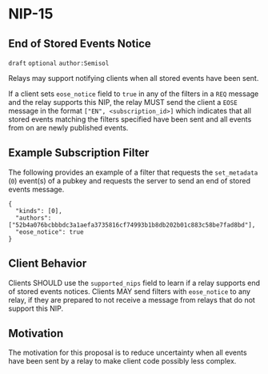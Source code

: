 NIP-15
======

End of Stored Events Notice
---------------------------

`draft` `optional` `author:Semisol`

Relays may support notifying clients when all stored events have been sent.

If a client sets `eose_notice` field to `true` in any of the filters in a `REQ` message and the relay supports this NIP, the relay MUST send the client a `EOSE` message in the format `["EN", <subscription_id>]` which indicates that all stored events matching the filters specified have been sent and all events from on are newly published events.

Example Subscription Filter
---------------------------

The following provides an example of a filter that requests the `set_metadata` (`0`) event(s) of a pubkey and requests the server to send an end of stored events message.

```
{
  "kinds": [0],
  "authors": ["52b4a076bcbbbdc3a1aefa3735816cf74993b1b8db202b01c883c58be7fad8bd"],
  "eose_notice": true
}
```

Client Behavior
---------------

Clients SHOULD use the `supported_nips` field to learn if a relay supports end of stored events notices.  Clients MAY send filters with `eose_notice` to any relay, if they are prepared to not receive a message from relays that do not support this NIP.

Motivation
----------

The motivation for this proposal is to reduce uncertainty when all events have been sent by a relay to make client code possibly less complex.
